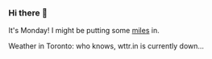### Hi there :wave:

It's Monday! I might be putting some [miles](https://www.strava.com/athletes/889963) in.

Weather in Toronto: who knows, wttr.in is currently down...
